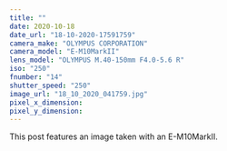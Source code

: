 ```yaml
---
title: ""
date: 2020-10-18
date_url: "18-10-2020-17591759"
camera_make: "OLYMPUS CORPORATION"
camera_model: "E-M10MarkII"
lens_model: "OLYMPUS M.40-150mm F4.0-5.6 R"
iso: "250"
fnumber: "14"
shutter_speed: "250"
image_url: "18_10_2020_041759.jpg"
pixel_x_dimension: 
pixel_y_dimension: 
---
```


This post features an image taken with an E-M10MarkII.